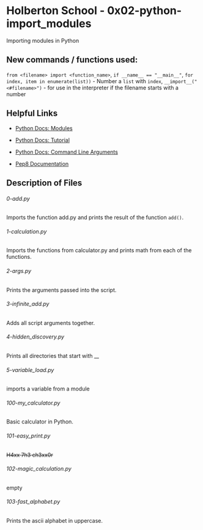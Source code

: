 # Holberton School - 0x02-python-import_modules

Importing modules in Python


## New commands / functions used:

``from <filename> import <function_name>``, ``if __name__ == "__main__"``, ``for index, item in enumerate(list))`` - Number a ``list`` with ``index``, ``__import__("<#filename>")`` - for use in the interpreter if the filename starts with a number


## Helpful Links

* [Python Docs: Modules](https://docs.python.org/3.4/tutorial/modules.html)

* [Python Docs: Tutorial](https://docs.python.org/3.4/tutorial/index.html)

* [Python Docs: Command Line Arguments](https://docs.python.org/3.4/tutorial/stdlib.html#command-line-arguments)

* [Pep8 Documentation](https://www.python.org/dev/peps/pep-0008/)


## Description of Files

<h6>0-add.py</h6>

Imports the function add.py and prints the result of the function ``add()``.


<h6>1-calculation.py</h6>

Imports the functions from calculator.py and prints math from each of the functions.


<h6>2-args.py</h6>

Prints the arguments passed into the script.


<h6>3-infinite_add.py</h6>

Adds all script arguments together.


<h6>4-hidden_discovery.py</h6>

Prints all directories that start with __


<h6>5-variable_load.py</h6>

imports a variable from a module


<h6>100-my_calculator.py</h6>

Basic calculator in Python.


<h6>101-easy_print.py</h6>


~~H4xx 7h3 ch3xx0r~~


<h6>102-magic_calculation.py</h6>

empty


<h6>103-fast_alphabet.py</h6>

Prints the ascii alphabet in uppercase.
